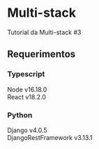 # Multi-stack

Tutorial da Multi-stack #3

## Requerimentos

### Typescript

Node v16.18.0  
React v18.2.0

### Python

Django v4.0.5  
DjangoRestFramework v3.13.1
